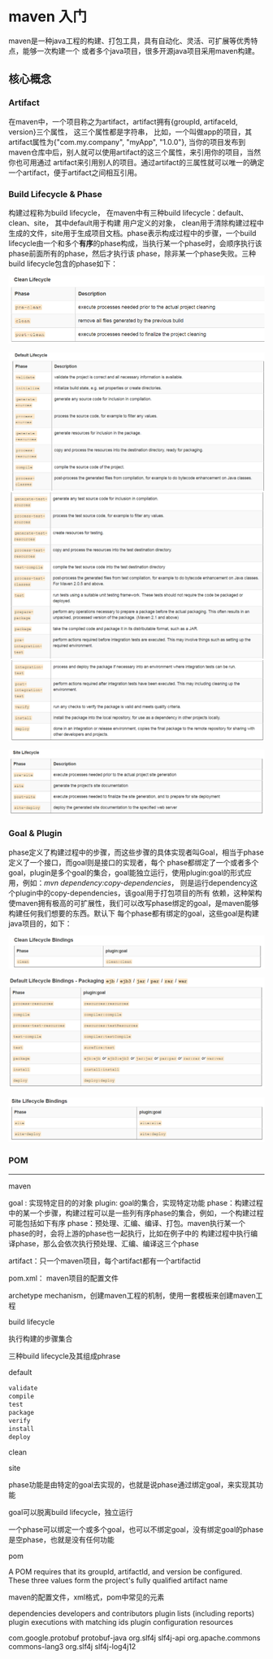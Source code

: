 # maven 入门

maven是一种java工程的构建、打包工具，具有自动化、灵活、可扩展等优秀特点，能够一次构建一个
或者多个java项目，很多开源java项目采用maven构建。

## 核心概念

### Artifact

在maven中，一个项目称之为artifact，artifact拥有{groupId, artifaceId, version}三个属性，
这三个属性都是字符串， 比如，一个叫做app的项目，其artifact属性为{"com.my.company", "myApp", "1.0.0"},
当你的项目发布到maven仓库中后，别人就可以使用artifact的这三个属性，来引用你的项目，当然你也可用通过
artifact来引用别人的项目。通过artifact的三属性就可以唯一的确定一个artifact，便于artifact之间相互引用。

### Build Lifecycle & Phase

构建过程称为build lifecycle， 在maven中有三种build lifecycle：default、clean、site， 其中default用于构建
用户定义的对象， clean用于清除构建过程中生成的文件，site用于生成项目文档。phase表示构成过程中的步骤，一个build
lifecycle由一个和多个**有序**的phase构成，当执行某一个phase时，会顺序执行该phase前面所有的phase，然后才执行该
phase，除非某一个phase失败。三种build lifecycle包含的phase如下：

![](media/maven1.png)

![](media/maven2.png)
![](media/maven3.png)
![](media/maven4.png)

![](media/maven5.png)

### Goal & Plugin 

phase定义了构建过程中的步骤，而这些步骤的具体实现者叫Goal，相当于phase定义了一个接口，而goal则是接口的实现者，每个
phase都绑定了一个或者多个goal，plugin是多个goal的集合，goal能独立运行，使用plugin:goal的形式应用，例如：*mvn 
dependency:copy-dependencies*， 则是运行dependency这个plugin中的copy-dependencies，该goal用于打包项目的所有
依赖，这种架构使maven拥有极高的可扩展性，我们可以改写phase绑定的goal，是maven能够构建任何我们想要的东西。默认下
每个phase都有绑定的goal，这些goal是构建java项目的，如下：

![](media/maven6.png)

![](media/maven7.png)

![](media/maven8.png)


### POM



--------
maven

goal : 实现特定目的的对象
plugin: goal的集合，实现特定功能
phase：构建过程中的某一个步骤，构建过程可以是一些列有序phase的集合，例如，一个构建过程可能包括如下有序
phase：预处理、汇编、编译、打包。maven执行某一个phase的时，会将上游的phase也一起执行，比如在例子中的
构建过程中执行编译phase，那么会依次执行预处理、汇编、编译这三个phase

artifact：只一个maven项目，每个artifact都有一个artifactid

pom.xml： maven项目的配置文件

archetype mechanism，创建maven工程的机制，使用一套模板来创建maven工程

build lifecycle

执行构建的步骤集合

三种build lifecycle及其组成phrase

default

    validate
    compile
    test
    package
    verify
    install
    deploy

clean

site


phase功能是由特定的goal去实现的，也就是说phase通过绑定goal，来实现其功能

goal可以脱离build lifecycle，独立运行

一个phase可以绑定一个或多个goal，也可以不绑定goal，没有绑定goal的phase是空phase，也就是没有任何功能


pom

A POM requires that its groupId, artifactId, and version be configured. These three values form the project's fully qualified artifact name

maven的配置文件，xml格式，pom中常见的元素

dependencies
developers and contributors
plugin lists (including reports)
plugin executions with matching ids
plugin configuration
resources


<exclusions>
        <exclusion>
          <groupId>com.google.protobuf</groupId>
          <artifactId>protobuf-java</artifactId>
        </exclusion>
        <exclusion>
          <groupId>org.slf4j</groupId>
          <artifactId>slf4j-api</artifactId>
        </exclusion>
        <exclusion>
          <groupId>org.apache.commons</groupId>
          <artifactId>commons-lang3</artifactId>
        </exclusion>
        <exclusion>
          <groupId>org.slf4j</groupId>
          <artifactId>slf4j-log4j12</artifactId>
        </exclusion>
      </exclusions>
